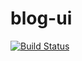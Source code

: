 # blog-ui

[![Build Status](https://travis-ci.org/stevenhair/blog-ui.svg?branch=master)](https://travis-ci.org/stevenhair/blog-ui)
